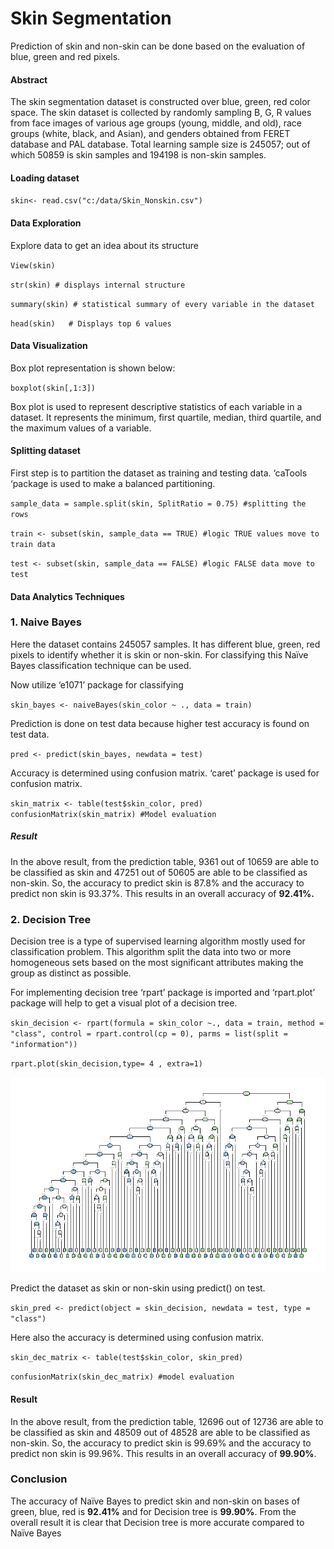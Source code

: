 # Skin Segmentation
Prediction of skin and non-skin can be done based on the evaluation of blue, green and red  pixels. 
#### Abstract
The skin segmentation dataset is constructed over blue, green, red color space. The skin dataset 
is collected by randomly sampling B, G, R values from face images of various age groups (young, 
middle, and old), race groups (white, black, and Asian), and genders obtained from FERET 
database and PAL database. Total learning sample size is 245057; out of which 50859 is skin 
samples and 194198 is non-skin samples.
#### Loading dataset
`skin<- read.csv("c:/data/Skin_Nonskin.csv") `
#### Data Exploration
Explore data to get an idea about its structure

`View(skin)`

`str(skin) # displays internal structure`

`summary(skin) # statistical summary of every variable in the dataset`

`head(skin)   # Displays top 6 values`
#### Data Visualization
Box plot representation is shown below:

`boxplot(skin[,1:3])`

Box plot is used to represent descriptive statistics of each variable in a dataset. It represents the 
minimum, first quartile, median, third quartile, and the maximum values of a variable.
#### Splitting dataset
First step is to partition the dataset as training and testing data. ‘caTools ‘package is used to 
make a balanced partitioning.

`sample_data = sample.split(skin, SplitRatio = 0.75) #splitting the rows`

`train <- subset(skin, sample_data == TRUE) #logic TRUE values move to train data`

`test <- subset(skin, sample_data == FALSE) #logic FALSE data move to test`
#### Data Analytics Techniques
### 1. Naive Bayes
Here the dataset contains 245057 samples. It has different blue, green, red pixels to identify 
whether it is skin or non-skin. For classifying this Naïve Bayes classification technique can be 
used.

Now utilize ‘e1071’ package for classifying

`skin_bayes <- naiveBayes(skin_color ~ ., data = train)`

Prediction is done on test data because higher test accuracy is found on test data.

`pred <- predict(skin_bayes, newdata = test)`

Accuracy is determined using confusion matrix. ‘caret’ package is used for confusion matrix.

`skin_matrix <- table(test$skin_color, pred) `
`confusionMatrix(skin_matrix) #Model evaluation`
##### Result
In the above result, from the prediction table, 9361 out of 10659 are able to be classified as skin 
and 47251 out of 50605 are able to be classified as non-skin. So, the accuracy to predict skin is 
87.8% and the accuracy to predict non skin is 93.37%. This results in an overall accuracy of 
**92.41%.**

### 2. Decision Tree

Decision tree is a type of supervised learning algorithm mostly used for classification problem. 
This algorithm split the data into two or more homogeneous sets based on the most significant 
attributes making the group as distinct as possible.

For implementing decision tree ‘rpart’ package is imported and ‘rpart.plot’ package will help to 
get a visual plot of a decision tree.

`skin_decision <- rpart(formula = skin_color ~.,
 data = train,
 method = "class",
 control = rpart.control(cp = 0),
 parms = list(split = "information"))`
 
`rpart.plot(skin_decision,type= 4 , extra=1)`

![Decision Tree](https://github.com/Athira-M-Chandran/skin-segmentation/blob/69f7f016e7675d1c47cb0a273d8e13122aece4d0/decision_tree.png?raw=true)

Predict the dataset as skin or non-skin using predict() on test.

`skin_pred <- predict(object = skin_decision,
 newdata = test,
 type = "class")`
 
 Here also the accuracy is determined using confusion matrix. 
 
`skin_dec_matrix <- table(test$skin_color, skin_pred)`

`confusionMatrix(skin_dec_matrix) #model evaluation`
#### Result
In the above result, from the prediction table, 12696 out of 12736 are able to be classified as 
skin and 48509 out of 48528 are able to be classified as non-skin. So, the accuracy to predict 
skin is 99.69% and the accuracy to predict non skin is 99.96%. This results in an overall accuracy 
of **99.90%**.

### Conclusion
The accuracy of Naïve Bayes to predict skin and non-skin on bases of green, blue, red is **92.41%**
and for Decision tree is **99.90%**. From the overall result it is clear that Decision tree is more 
accurate compared to Naïve Bayes
